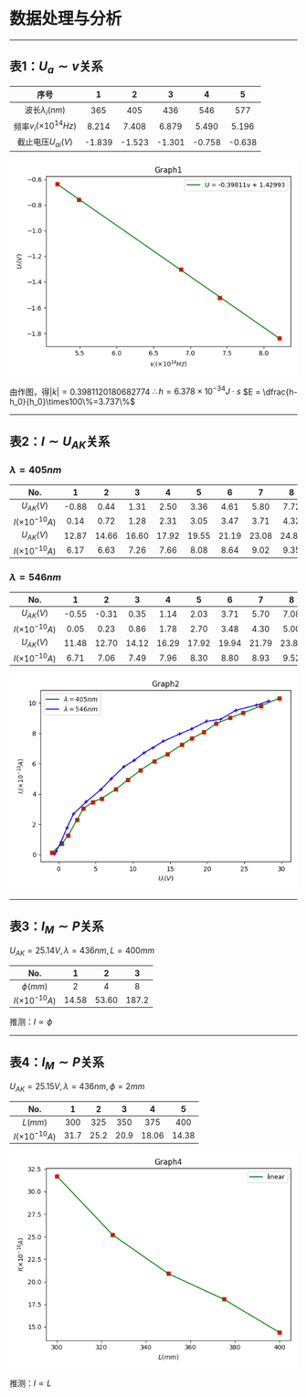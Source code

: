 # 数据处理与分析

---

## 表1：$U_a\sim v$关系

|序号|1|2|3|4|5|
| :-: | :-: | :-: | :-: | :-: | :-: |
|波长$\lambda_i(nm)$|365|405|436|546|577|
|频率$v_i(\times10^{14}Hz)$|8.214|7.408|6.879|5.490|5.196|
|截止电压$U_{ai}(V)$|-1.839|-1.523|-1.301|-0.758|-0.638|

![Graph1](Graph1.png)

由作图，得$|k| = 0.3981120180682774$
$\therefore h = 6.378\times10^{-34}J\cdot s$
$E = \dfrac{h-h_0}{h_0}\times100\%=3.737\%$

---

## 表2：$I\sim U_{AK}$关系

### $\lambda = 405 nm$

|No.|1|2|3|4|5|6|7|8|9|10|
| :-: | :-: | :-: | :-: | :-: | :-: | :-: | :-: | :-: | :-: | :-: |
|$U_{AK}(V)$|-0.88| 0.44| 1.31| 2.50| 3.36| 4.61| 5.80| 7.72| 9.32| 11.02|
|$I(\times10^{-10}A)$|0.14| 0.72| 1.28| 2.31| 3.05| 3.47| 3.71| 4.32| 4.94| 5.57|
|$U_{AK}(V)$| 12.87| 14.66| 16.60| 17.92| 19.55| 21.19| 23.08| 24.82| 27.22| 29.69|
|$I(\times10^{-10}A)$| 6.17| 6.63| 7.26| 7.66| 8.08| 8.64| 9.02| 9.35| 9.81| 10.32|

### $\lambda = 546 nm$


|No.|1|2|3|4|5|6|7|8|9|10|
| :-: | :-: | :-: | :-: | :-: | :-: | :-: | :-: | :-: | :-: | :-: |
|$U_{AK}(V)$|-0.55| -0.31| 0.35| 1.14| 2.03| 3.71| 5.70| 7.08| 8.78| 10.17|
|$I(\times10^{-10}A)$|0.05| 0.23| 0.86| 1.78| 2.70| 3.48| 4.30| 5.00| 5.80| 6.22
|$U_{AK}(V)$| 11.48| 12.70| 14.12| 16.29| 17.92| 19.94| 21.79| 23.83| 26.65| 28.23|
|$I(\times10^{-10}A)$| 6.71| 7.06| 7.49| 7.96| 8.30| 8.80| 8.93| 9.52| 9.87| 10.13|

![Graph2](Graph2.png)

---

## 表3：$I_M\sim P$关系

$U_{AK} = 25.14V, \lambda = 436nm, L = 400mm$

|No.|1|2|3|
| :-: | :-: | :-: | :-: |
|$\phi(mm)$|2|4|8|
|$I(\times10^{-10}A)$|14.58|53.60|187.2|

推测：$I\propto\phi$

---

## 表4：$I_M\sim P$关系

$U_{AK} = 25.15V, \lambda = 436nm, \phi = 2mm$

|No.|1|2|3|4|5|
| :-: | :-: | :-: | :-: | :-: | :-: |
|$L(mm)$|300|325|350|375|400|
|$I(\times10^{-10}A)$|31.7|25.2|20.9|18.06|14.38|

![Graph4](Graph4.png)

推测：$I\propto L$